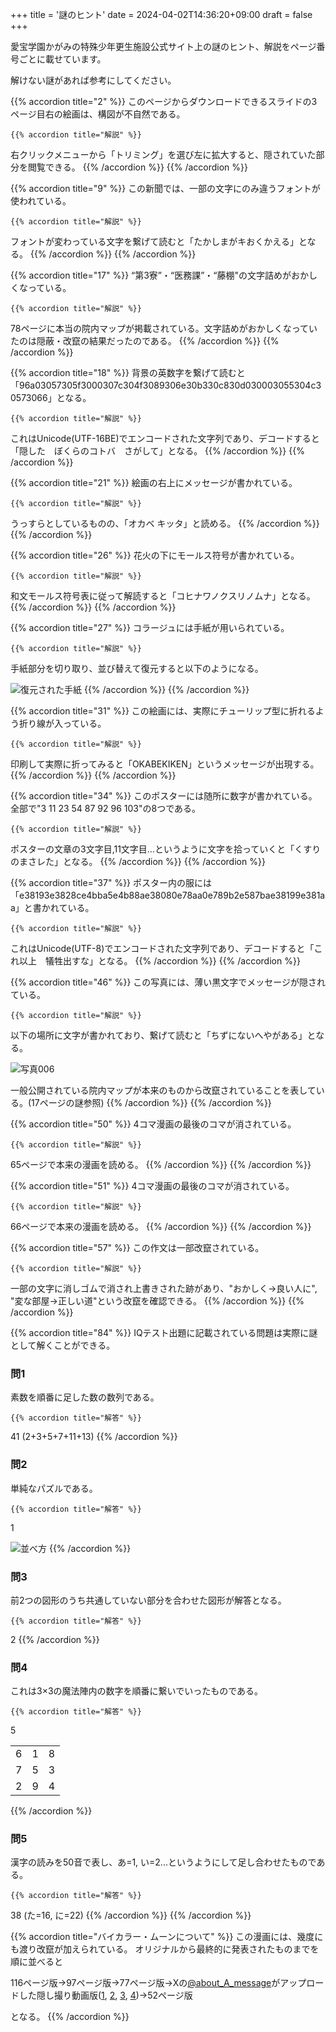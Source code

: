 +++
title = '謎のヒント'
date = 2024-04-02T14:36:20+09:00
draft = false
+++

愛宝学園かがみの特殊少年更生施設公式サイト上の謎のヒント、解説をページ番号ごとに載せています。

解けない謎があれば参考にしてください。

{{% accordion title="2" %}}
このページからダウンロードできるスライドの3ページ目右の絵画は、構図が不自然である。

    {{% accordion title="解説" %}}
右クリックメニューから「トリミング」を選び左に拡大すると、隠されていた部分を閲覧できる。
    {{% /accordion %}}
{{% /accordion %}}

{{% accordion title="9" %}}
この新聞では、一部の文字にのみ違うフォントが使われている。

    {{% accordion title="解説" %}}
フォントが変わっている文字を繋げて読むと「たかしまがキおくかえる」となる。
    {{% /accordion %}}
{{% /accordion %}}

{{% accordion title="17" %}}
“第3寮”・“医務課”・“藤棚"の文字詰めがおかしくなっている。

    {{% accordion title="解説" %}}
78ページに本当の院内マップが掲載されている。文字詰めがおかしくなっていたのは隠蔽・改竄の結果だったのである。
    {{% /accordion %}}
{{% /accordion %}}

{{% accordion title="18" %}}
背景の英数字を繋げて読むと「96a03057305f3000307c304f3089306e30b330c830d030003055304c30573066」となる。

    {{% accordion title="解説" %}}
これはUnicode(UTF-16BE)でエンコードされた文字列であり、デコードすると「隠した　ぼくらのコトバ　さがして」となる。
    {{% /accordion %}}
{{% /accordion %}}

{{% accordion title="21" %}}
絵画の右上にメッセージが書かれている。

    {{% accordion title="解説" %}}
うっすらとしているものの、「オカベ キッタ」と読める。
    {{% /accordion %}}
{{% /accordion %}}

{{% accordion title="26" %}}
花火の下にモールス符号が書かれている。

    {{% accordion title="解説" %}}
和文モールス符号表に従って解読すると「コヒナワノクスリノムナ」となる。
    {{% /accordion %}}
{{% /accordion %}}

{{% accordion title="27" %}}
コラージュには手紙が用いられている。

    {{% accordion title="解説" %}}
手紙部分を切り取り、並び替えて復元すると以下のようになる。

![復元された手紙](/img/27.jpg)
    {{% /accordion %}}
{{% /accordion %}}

{{% accordion title="31" %}}
この絵画には、実際にチューリップ型に折れるよう折り線が入っている。

    {{% accordion title="解説" %}}
印刷して実際に折ってみると「OKABEKIKEN」というメッセージが出現する。
    {{% /accordion %}}
{{% /accordion %}}

{{% accordion title="34" %}}
このポスターには随所に数字が書かれている。全部で"3 11 23 54 87 92 96 103"の8つである。

    {{% accordion title="解説" %}}
ポスターの文章の3文字目,11文字目…というように文字を拾っていくと「くすりのまさレた」となる。
    {{% /accordion %}}
{{% /accordion %}}

{{% accordion title="37" %}}
ポスター内の服には「e38193e3828ce4bba5e4b88ae38080e78aa0e789b2e587bae38199e381aa」と書かれている。

    {{% accordion title="解説" %}}
これはUnicode(UTF-8)でエンコードされた文字列であり、デコードすると「これ以上　犠牲出すな」となる。
    {{% /accordion %}}
{{% /accordion %}}

{{% accordion title="46" %}}
この写真には、薄い黒文字でメッセージが隠されている。

    {{% accordion title="解説" %}}
以下の場所に文字が書かれており、繋げて読むと「ちずにないへやがある」となる。

![写真006](/img/46.png)

一般公開されている院内マップが本来のものから改竄されていることを表している。(17ページの謎参照)
    {{% /accordion %}}
{{% /accordion %}}

{{% accordion title="50" %}}
4コマ漫画の最後のコマが消されている。

    {{% accordion title="解説" %}}
65ページで本来の漫画を読める。
    {{% /accordion %}}
{{% /accordion %}}

{{% accordion title="51" %}}
4コマ漫画の最後のコマが消されている。

    {{% accordion title="解説" %}}
66ページで本来の漫画を読める。
    {{% /accordion %}}
{{% /accordion %}}

{{% accordion title="57" %}}
この作文は一部改竄されている。

    {{% accordion title="解説" %}}
一部の文字に消しゴムで消され上書きされた跡があり、"おかしく→良い人に", "変な部屋→正しい道"という改竄を確認できる。
    {{% /accordion %}}
{{% /accordion %}}

{{% accordion title="84" %}}
IQテスト出題に記載されている問題は実際に謎として解くことができる。

### 問1

素数を順番に足した数の数列である。

    {{% accordion title="解答" %}}
41 (2+3+5+7+11+13)
    {{% /accordion %}}

### 問2

単純なパズルである。

    {{% accordion title="解答" %}}
1

![並べ方](/img/84-2.png)
    {{% /accordion %}}

### 問3

前2つの図形のうち共通していない部分を合わせた図形が解答となる。

    {{% accordion title="解答" %}}
2
    {{% /accordion %}}

### 問4

これは3×3の魔法陣内の数字を順番に繋いでいったものである。

    {{% accordion title="解答" %}}
5

<table>
    <tr>
        <td>6</td>
        <td>1</td>
        <td>8</td>
    </tr>
    <tr>
        <td>7</td>
        <td>5</td>
        <td>3</td>
    </tr>
    <tr>
        <td>2</td>
        <td>9</td>
        <td>4</td>
    </tr>
</table>
    {{% /accordion %}}

### 問5

漢字の読みを50音で表し、あ=1, い=2...というようにして足し合わせたものである。

    {{% accordion title="解答" %}}
38 (た=16, に=22)
    {{% /accordion %}}
{{% /accordion %}}

{{% accordion title="バイカラー・ムーンについて" %}}
この漫画には、幾度にも渡り改竄が加えられている。
オリジナルから最終的に発表されたものまでを順に並べると

116ページ版→97ページ版→77ページ版→Xの[@about_A_message](https://x.com/about_A_message?s=20)がアップロードした隠し撮り動画版([1](https://x.com/about_A_message/status/1770403913893867813?s=20), [2](https://x.com/about_A_message/status/1770760513661935942?s=20), [3](https://x.com/about_A_message/status/1771133219536306303?s=20), [4](https://x.com/about_A_message/status/1771477236903821632?s=20))→52ページ版

となる。
{{% /accordion %}}
